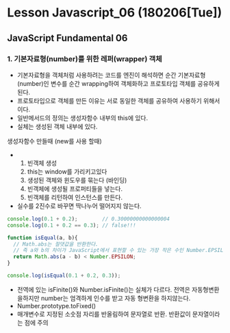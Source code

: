 # Lesson Javascript_06 (180206[Tue])

## JavaScript Fundamental 06

### 1. 기본자료형(number)를 위한 레퍼(wrapper) 객체

- 기본자료형을 객체처럼 사용하려는 코드를 엔진이 해석하면 순간 기본자료형(number)인 변수를 순간  wrapping하여 객체화하고 프로토타입 객체를 공유하게 된다.
- 프로토타입으로 객체를 만든 이유는 서로 동일한 객체를 공유하여 사용하기 위해서이다.
- 일반메서드의 정의는 생성자함수 내부의 this에 있다.
- 실체는 생성된 객체 내부에 있다.

생성자함수 만들때 (new를 사용 할때)

- 1.  빈객체 생성 
  2.  this는 window를 가리키고있다
  3.  생성된 객체와 윈도우를 묶는다 (바인딩)
  4.  빈객체에 생성될 프로퍼티들을 넣는다.
  5.  빈객체를 리턴하여 인스턴스를 만든다.
- 실수를 2진수로 바꾸면 딱나누어 떨어지지 않는다. 


```js
console.log(0.1 + 0.2);        // 0.30000000000000004
console.log(0.1 + 0.2 == 0.3); // false!!!

function isEqual(a, b){
  // Math.abs는 절댓값을 반환한다.
  // 즉 a와 b의 차이가 JavaScript에서 표현할 수 있는 가장 작은 수인 Number.EPSILON보다 작으면 같은 수로 인정할 수 있다.
  return Math.abs(a - b) < Number.EPSILON;
}

console.log(isEqual(0.1 + 0.2, 0.3));
```



- 전역에 있는 isFinite()와 Number.isFinite()는 실체가 다르다. 전역은 자동형변환을하지만 number는 엄격하게 인수를 받고 자동 형변환을 하지않는다.
- Number.prototype.toFixed()
- 매개변수로 지정된 소숫점 자리를 반올림하여 문자열로 반환. 반환값이 문자열이라는 점에 주의




